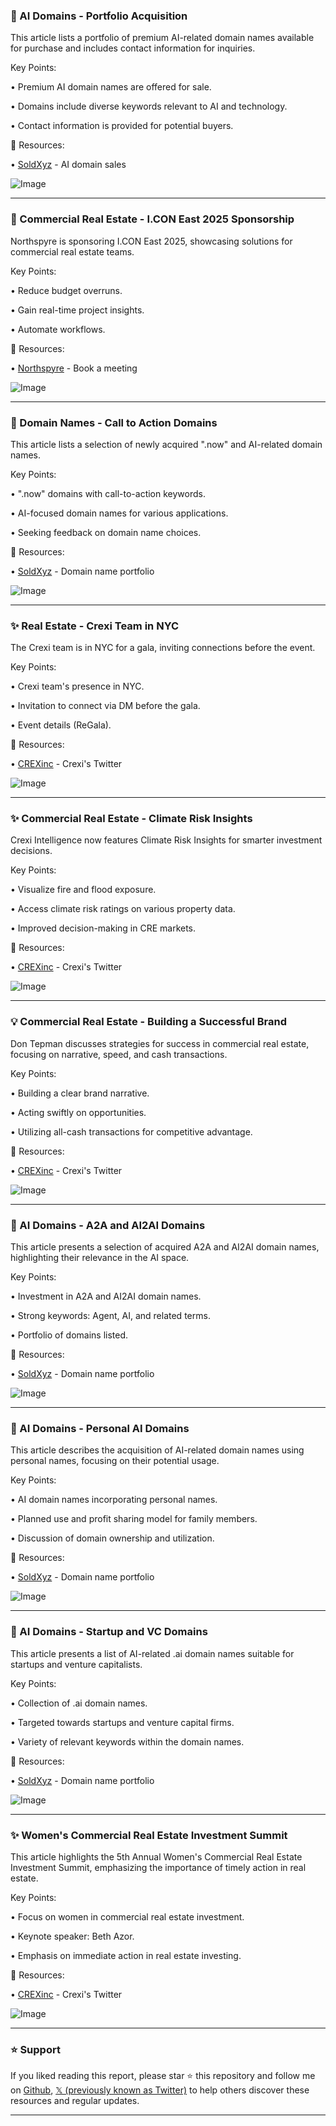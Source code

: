 ### 🤖 AI Domains - Portfolio Acquisition

This article lists a portfolio of premium AI-related domain names available for purchase and includes contact information for inquiries.

Key Points:

•  Premium AI domain names are offered for sale.


•  Domains include diverse keywords relevant to AI and technology.


•  Contact information is provided for potential buyers.


🔗 Resources:

• [SoldXyz](https://x.com/SoldXyz) - AI domain sales


![Image](https://pbs.twimg.com/media/Gq8LmxaaAAALjD7?format=jpg&name=small)

---
### 🚀 Commercial Real Estate - I.CON East 2025 Sponsorship

Northspyre is sponsoring I.CON East 2025, showcasing solutions for commercial real estate teams.

Key Points:

•  Reduce budget overruns.


•  Gain real-time project insights.


•  Automate workflows.


🔗 Resources:

• [Northspyre](https://hubs.ly/Q03mllcS0) - Book a meeting


![Image](https://pbs.twimg.com/media/Gq6yKUVXUAAncGR?format=jpg&name=small)

---
### 🚀 Domain Names - Call to Action Domains

This article lists a selection of newly acquired ".now" and AI-related domain names.

Key Points:

•  ".now" domains with call-to-action keywords.


•  AI-focused domain names for various applications.


•  Seeking feedback on domain name choices.


🔗 Resources:

• [SoldXyz](https://x.com/SoldXyz) - Domain name portfolio


![Image](https://pbs.twimg.com/media/GqJ0IijaEAArbAd?format=jpg&name=small)

---
### ✨  Real Estate - Crexi Team in NYC

The Crexi team is in NYC for a gala, inviting connections before the event.

Key Points:

•  Crexi team's presence in NYC.


•  Invitation to connect via DM before the gala.


•  Event details (ReGala).


🔗 Resources:

• [CREXinc](https://x.com/CREXinc) - Crexi's Twitter


![Image](https://pbs.twimg.com/media/GpzNInsW0AATl1k?format=jpg&name=small)

---
### ✨ Commercial Real Estate - Climate Risk Insights

Crexi Intelligence now features Climate Risk Insights for smarter investment decisions.

Key Points:

•  Visualize fire and flood exposure.


•  Access climate risk ratings on various property data.


•  Improved decision-making in CRE markets.


🔗 Resources:

• [CREXinc](https://x.com/CREXinc) - Crexi's Twitter


![Image](https://pbs.twimg.com/media/GpuwKCmW8AAcObN.jpg)

---
### 💡 Commercial Real Estate - Building a Successful Brand

Don Tepman discusses strategies for success in commercial real estate, focusing on narrative, speed, and cash transactions.

Key Points:

•  Building a clear brand narrative.


•  Acting swiftly on opportunities.


•  Utilizing all-cash transactions for competitive advantage.


🔗 Resources:

• [CREXinc](https://x.com/CREXinc) - Crexi's Twitter


![Image](https://pbs.twimg.com/media/GpO8gLgW0AACwAP.jpg)

---
### 🤖 AI Domains - A2A and AI2AI Domains

This article presents a selection of acquired A2A and AI2AI domain names, highlighting their relevance in the AI space.

Key Points:

•  Investment in A2A and AI2AI domain names.


•  Strong keywords: Agent, AI, and related terms.


•  Portfolio of domains listed.


🔗 Resources:

• [SoldXyz](https://x.com/SoldXyz) - Domain name portfolio


![Image](https://pbs.twimg.com/media/GpOXjWvbwAEZmTu?format=jpg&name=small)

---
### 🤖 AI Domains - Personal AI Domains

This article describes the acquisition of AI-related domain names using personal names, focusing on their potential usage.

Key Points:

•  AI domain names incorporating personal names.


•  Planned use and profit sharing model for family members.


•  Discussion of domain ownership and utilization.



🔗 Resources:

• [SoldXyz](https://x.com/SoldXyz) - Domain name portfolio


![Image](https://pbs.twimg.com/media/Gn6PJEYWcAAaI3q?format=jpg&name=900x900)

---
### 🤖 AI Domains - Startup and VC Domains

This article presents a list of AI-related .ai domain names suitable for startups and venture capitalists.

Key Points:

•  Collection of .ai domain names.


•  Targeted towards startups and venture capital firms.


•  Variety of relevant keywords within the domain names.



🔗 Resources:

• [SoldXyz](https://x.com/SoldXyz) - Domain name portfolio


![Image](https://pbs.twimg.com/media/Gn53zobaMAEHcU9?format=jpg&name=small)

---
### ✨ Women's Commercial Real Estate Investment Summit

This article highlights the 5th Annual Women's Commercial Real Estate Investment Summit, emphasizing the importance of timely action in real estate.

Key Points:

•  Focus on women in commercial real estate investment.


•  Keynote speaker: Beth Azor.


•  Emphasis on immediate action in real estate investing.


🔗 Resources:

• [CREXinc](https://x.com/CREXinc) - Crexi's Twitter


![Image](https://pbs.twimg.com/ext_tw_video_thumb/1900223052727934979/pu/img/ZPLQaufMjOSYuJ0A.jpg)


---

### ⭐️ Support

If you liked reading this report, please star ⭐️ this repository and follow me on [Github](https://github.com/Drix10), [𝕏 (previously known as Twitter)](https://x.com/DRIX_10_) to help others discover these resources and regular updates.

---